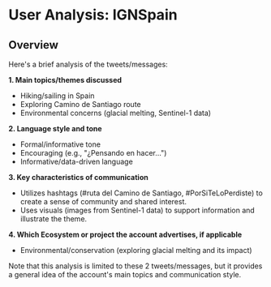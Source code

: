# User Analysis: IGNSpain

## Overview

Here's a brief analysis of the tweets/messages:

**1. Main topics/themes discussed**

* Hiking/sailing in Spain
* Exploring Camino de Santiago route
* Environmental concerns (glacial melting, Sentinel-1 data)

**2. Language style and tone**

* Formal/informative tone
* Encouraging (e.g., "¿Pensando en hacer...")
* Informative/data-driven language

**3. Key characteristics of communication**

* Utilizes hashtags (#ruta del Camino de Santiago, #PorSiTeLoPerdiste) to create a sense of community and shared interest.
* Uses visuals (images from Sentinel-1 data) to support information and illustrate the theme.

**4. Which Ecosystem or project the account advertises, if applicable**

* Environmental/conservation (exploring glacial melting and its impact)

Note that this analysis is limited to these 2 tweets/messages, but it provides a general idea of the account's main topics and communication style.